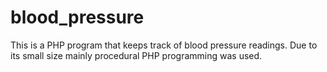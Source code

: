 # blood_pressure
This is a PHP program that keeps track of blood pressure readings. 
Due to its small size mainly procedural PHP programming was used.
